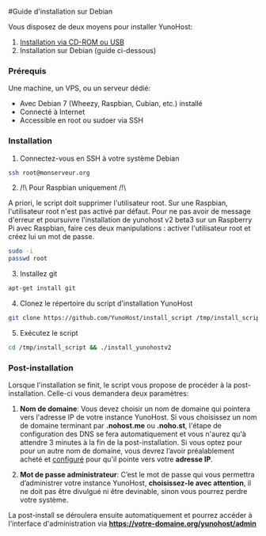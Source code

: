 #Guide d'installation sur Debian

Vous disposez de deux moyens pour installer YunoHost:

1. [Installation via CD-ROM ou USB](/install_fr)
2. Installation sur Debian (guide ci-dessous)

### Prérequis
Une machine, un VPS, ou un serveur dédié:

* Avec Debian 7 (Wheezy, Raspbian, Cubian, etc.) installé
* Connecté à Internet
* Accessible en root ou sudoer via SSH

### Installation

1. Connectez-vous en SSH à votre système Debian
```bash
ssh root@monserveur.org
```

2. /!\ Pour Raspbian uniquement /!\

A priori, le script doit supprimer l'utilisateur root.
Sur une Raspbian, l'utilisateur root n'est pas activé par défaut.
Pour ne pas avoir de message d'erreur et poursuivre l'installation de yunohost v2 beta3 sur un Raspberry Pi avec Raspbian, faire ces deux manipulations : activer l'utilisateur root et créez lui un mot de passe.
```bash
sudo -i
passwd root
```

3. Installez git
```bash
apt-get install git
```

4. Clonez le répertoire du script d'installation YunoHost
```bash
git clone https://github.com/YunoHost/install_script /tmp/install_script
```

5. Exécutez le script
```bash
cd /tmp/install_script && ./install_yunohostv2
```

### Post-installation

Lorsque l'installation se finit, le script vous propose de procéder à la post-installation. Celle-ci vous demandera deux paramètres:

1. **Nom de domaine**: Vous devez choisir un nom de domaine qui pointera vers l'adresse IP de votre instance YunoHost. Si vous choisissez un nom de domaine terminant par **.nohost.me** ou **.noho.st**, l'étape de configuration des DNS se fera automatiquement et vous n'aurez qu'à attendre 3 minutes à la fin de la post-installation. Si vous optez pour pour un autre nom de domaine, vous devrez l’avoir préalablement acheté et [configuré](/dns_fr) pour qu'il pointe vers votre **adresse IP**.

2. **Mot de passe administrateur**: C’est le mot de passe qui vous permettra d’administrer votre instance YunoHost, **choisissez-le avec attention**, il ne doit pas être divulgué ni être devinable, sinon vous pourrez perdre votre système.

La post-install se déroulera ensuite automatiquement et pourrez accéder à l'interface d'administration via **https://votre-domaine.org/yunohost/admin**
